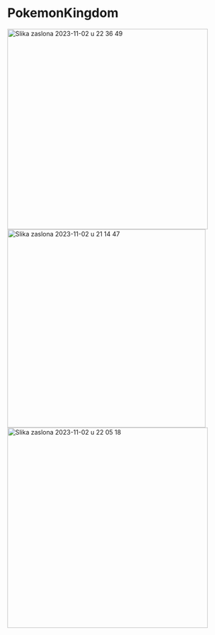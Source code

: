 # PokemonKingdom
<img width="453" alt="Slika zaslona 2023-11-02 u 22 36 49" src="https://github.com/stjepanstojcevic/PokemonKingdom/assets/48209720/c43f5c3c-8648-4d9c-a47d-da98478d782e">
<img width="448" alt="Slika zaslona 2023-11-02 u 21 14 47" src="https://github.com/stjepanstojcevic/PokemonKingdom/assets/48209720/044bf1a1-07ca-4c3b-a9ca-c477423b40c5">
<img width="453" alt="Slika zaslona 2023-11-02 u 22 05 18" src="https://github.com/stjepanstojcevic/PokemonKingdom/assets/48209720/837187c7-43b8-477f-9dce-4faf12481941">
